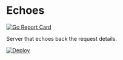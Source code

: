 # Echoes

[![Go Report Card](https://goreportcard.com/badge/github.com/jpedro/echoes)](https://goreportcard.com/report/github.com/jpedro/echoes)

Server that echoes back the request details.

[![Deploy](https://www.herokucdn.com/deploy/button.svg)](https://heroku.com/deploy?template=https://github.com/jpedro/echoes)
